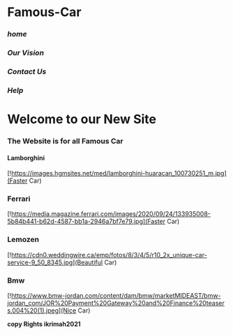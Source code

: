 # Famous-Car

### *home*

### *Our Vision*

### *Contact Us*

### *Help*


# Welcome to our New Site

### The Website is for all Famous Car 


#### **Lamborghini**
[!https://images.hgmsites.net/med/lamborghini-huaracan_100730251_m.jpg](Faster Car)

### **Ferrari**
[!https://media.magazine.ferrari.com/images/2020/09/24/133935008-5b84b441-b62d-4587-bb1a-2946a7bf7e79.jpg](Faster Car)

### **Lemozen**
[!https://cdn0.weddingwire.ca/emp/fotos/8/3/4/5/r10_2x_unique-car-service-9_50_8345.jpg](Beautiful Car)

###  **Bmw**
[!https://www.bmw-jordan.com/content/dam/bmw/marketMIDEAST/bmw-jordan_com/JOR%20Payment%20Gateway%20and%20Finance%20teasers.004%20(1).jpeg](Nice Car)

****copy Rights ikrimah2021****
